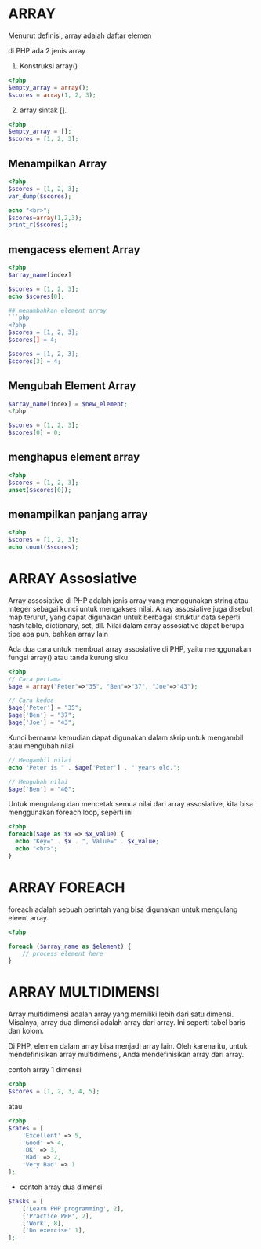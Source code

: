 # ARRAY
Menurut definisi, array adalah daftar elemen

di PHP ada 2 jenis array

1. Konstruksi array()
```php
<?php
$empty_array = array();
$scores = array(1, 2, 3);
```

2. array sintak [].
```php
<?php
$empty_array = [];
$scores = [1, 2, 3];
```

## Menampilkan Array
```php
<?php
$scores = [1, 2, 3];
var_dump($scores);

echo "<br>";
$scores=array(1,2,3);
print_r($scores);
```

## mengacess element Array 
```php
<?php
$array_name[index]

$scores = [1, 2, 3];
echo $scores[0];

## menambahkan element array
```php
<?php
$scores = [1, 2, 3];
$scores[] = 4;

$scores = [1, 2, 3];
$scores[3] = 4;
```
## Mengubah Element Array
```php
$array_name[index] = $new_element;
<?php

$scores = [1, 2, 3];
$scores[0] = 0;
```

## menghapus element array
```php
<?php
$scores = [1, 2, 3];
unset($scores[0]);
```

## menampilkan panjang array
```php
<?php
$scores = [1, 2, 3];
echo count($scores);
```

# ARRAY Assosiative
Array assosiative di PHP adalah jenis array yang menggunakan string atau integer sebagai kunci untuk mengakses nilai. Array assosiative juga disebut map terurut, yang dapat digunakan untuk berbagai struktur data seperti hash table, dictionary, set, dll. Nilai dalam array assosiative dapat berupa tipe apa pun, bahkan array lain

Ada dua cara untuk membuat array assosiative di PHP, yaitu menggunakan fungsi array() atau tanda kurung siku

```php
<?php
// Cara pertama
$age = array("Peter"=>"35", "Ben"=>"37", "Joe"=>"43");

// Cara kedua
$age['Peter'] = "35";
$age['Ben'] = "37";
$age['Joe'] = "43";
```
Kunci bernama kemudian dapat digunakan dalam skrip untuk mengambil atau mengubah nilai
```php
// Mengambil nilai
echo "Peter is " . $age['Peter'] . " years old.";

// Mengubah nilai
$age['Ben'] = "40";
```
Untuk mengulang dan mencetak semua nilai dari array assosiative, kita bisa menggunakan foreach loop, seperti ini

```php
<?php
foreach($age as $x => $x_value) {
  echo "Key=" . $x . ", Value=" . $x_value;
  echo "<br>";
}
```

# ARRAY FOREACH
foreach adalah sebuah perintah yang bisa digunakan untuk mengulang eleent array.
```php
<?php

foreach ($array_name as $element) {
    // process element here
}
```

# ARRAY MULTIDIMENSI
Array multidimensi adalah array yang memiliki lebih dari satu dimensi. Misalnya, array dua dimensi adalah array dari array. Ini seperti tabel baris dan kolom.

Di PHP, elemen dalam array bisa menjadi array lain. Oleh karena itu, untuk mendefinisikan array multidimensi, Anda mendefinisikan array dari array.

contoh array 1 dimensi
```php
<?php
$scores = [1, 2, 3, 4, 5];
```
atau 
```php
<?php
$rates = [
	'Excellent' => 5,
	'Good' => 4,
	'OK' => 3,
	'Bad' => 2,
	'Very Bad' => 1
];
```

- contoh array dua dimensi
```php
$tasks = [
    ['Learn PHP programming', 2],
    ['Practice PHP', 2],
    ['Work', 8],
    ['Do exercise' 1],
];
```



